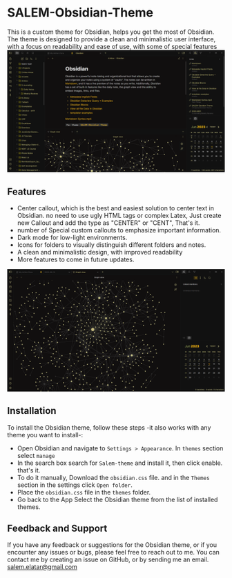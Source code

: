# SALEM-Obsidian-Theme

This is a custom theme for Obsidian, helps you get the most of Obsidian. The theme is designed to provide a clean and minimalistic user interface, with a focus on readability and ease of use, with some of special features
![Alt text](screenshot.png)

## Features

- Center callout, which is the best and easiest solution to center text in Obsidian. no need to use ugly HTML tags or complex Latex,
  Just create new Callout and add the type as "CENTER" or "CENT", That's it.
- number of Special custom callouts to emphasize important information.
- Dark mode for low-light environments.
- Icons for folders to visually distinguish different folders and notes.
- A clean and minimalistic design, with improved readability
- More features to come in future updates.

![Alt text](graph-screenshot.png)

## Installation

To install the Obsidian theme, follow these steps -it also works with any theme you want to install-:

- Open Obsidian and navigate to `Settings > Appearance`. In `themes` section select `manage`
- In the search box search for `Salem-theme` and install it, then click enable. that's it.
- To do it manually, Download the `obsidian.css` file. and in the `Themes` section in the settings click `Open folder`.
- Place the `obsidian.css` file in the `themes` folder.
- Go back to the App Select the Obsidian theme from the list of installed themes.

## Feedback and Support

If you have any feedback or suggestions for the Obsidian theme, or if you encounter any issues or bugs, please feel free to reach out to me. You can contact me by creating an issue on GitHub, or by sending me an email. salem.elatar@gmail.com

